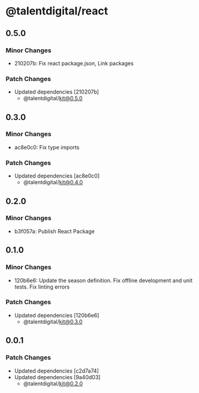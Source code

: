# @talentdigital/react

## 0.5.0

### Minor Changes

- 210207b: Fix react package.json, Link packages

### Patch Changes

- Updated dependencies [210207b]
  - @talentdigital/kit@0.5.0

## 0.3.0

### Minor Changes

- ac8e0c0: Fix type imports

### Patch Changes

- Updated dependencies [ac8e0c0]
  - @talentdigital/kit@0.4.0

## 0.2.0

### Minor Changes

- b3f057a: Publish React Package

## 0.1.0

### Minor Changes

- 120b6e6: Update the season definition.
  Fix offline development and unit tests.
  Fix linting errors

### Patch Changes

- Updated dependencies [120b6e6]
  - @talentdigital/kit@0.3.0

## 0.0.1

### Patch Changes

- Updated dependencies [c2d7a74]
- Updated dependencies [9a40d03]
  - @talentdigital/kit@0.2.0
